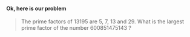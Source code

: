 #### Ok, here is our problem

> The prime factors of 13195 are 5, 7, 13 and 29.
> What is the largest prime factor of the number 600851475143 ?
